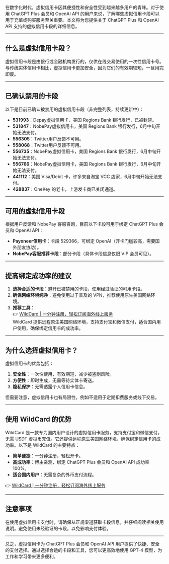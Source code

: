 在数字化时代，虚拟信用卡因其便捷性和安全性受到越来越多用户的青睐。对于使用 ChatGPT Plus 会员和 OpenAI API 的用户来说，了解哪些虚拟信用卡段可以用于充值或购买服务至关重要。本文将为您提供关于 ChatGPT Plus 和 OpenAI API 支持的虚拟信用卡段的详细信息。

---

## 什么是虚拟信用卡段？

虚拟信用卡段是由银行或金融机构发行的，仅供在线交易使用的一次性信用卡号。与传统实体信用卡相比，虚拟信用卡更加安全，因为它们的有效期较短，一旦用完即废。

---

## 已确认禁用的卡段

以下是目前已确认被禁用的虚拟信用卡段（非完整列表，持续更新中）：

- **531993**：Depay虚拟信用卡，美国 Regions Bank 银行发行，已被封禁。
- **531847**：NobePay虚拟信用卡，美国 Regions Bank 银行发行，6月中旬开始无法支付。
- **556305**：Twitter用户反馈不可用。
- **558068**：Twitter用户反馈不可用。
- **556735**：NobePay虚拟信用卡，美国 Regions Bank 银行发行，6月中旬开始无法支付。
- **556766**：NobePay虚拟信用卡，美国 Regions Bank 银行发行，6月中旬开始无法支付。
- **441112**：美国 Visa/Debit 卡，许多来自淘宝 VCC 店家，6月中旬开始无法支付。
- **428837**：OneKey 的老卡，上游发卡商已关闭通道。

---

## 可用的虚拟信用卡段

根据用户反馈和 NobePay 客服咨询，目前以下卡段可用于绑定 ChatGPT Plus 会员和 OpenAI API：

- **Payoneer信用卡**：卡段 529366，可绑定 OpenAI（开卡门槛较高，需要国外朋友协助）。
- **NobePay客服推荐卡段**：部分卡段（具体卡段信息仅限 VIP 会员可见）。

---

## 提高绑定成功率的建议

1. **选择合适的卡段**：避开已被禁用的卡段，使用经过验证的可用卡段。
2. **确保网络环境纯净**：避免使用过于普及的 VPN，推荐使用原生美国网络环境。
3. **推荐工具**：  
   👉 [WildCard | 一分钟注册，轻松订阅海外线上服务](https://bit.ly/bewildcard)  
   WildCard 提供远程原生美国网络环境，支持支付宝和微信支付，适合国内用户使用，确保绑定信用卡的成功率。

---

## 为什么选择虚拟信用卡？

虚拟信用卡的优势包括：

1. **安全性**：一次性使用，有效期短，减少被盗刷风险。
2. **方便性**：即时生成，无需等待实体卡寄送。
3. **隐私保护**：无需透露个人信用卡信息。

但需要注意，虚拟信用卡也有局限性，例如不适用于定期扣费服务或线下交易。

---

## 使用 WildCard 的优势

WildCard 是一款专为国内用户设计的虚拟信用卡服务，支持支付宝和微信支付，无需 USDT 虚拟币充值。它还提供远程原生美国网络环境，确保绑定信用卡的成功率。以下是 WildCard 的主要特点：

- **简单便捷**：一分钟注册，轻松开卡。
- **高成功率**：博主亲测，绑定 ChatGPT Plus 会员和 OpenAI API 成功率 100%。
- **适合国内用户**：无需复杂的外币支付流程。

👉 [WildCard | 一分钟注册，轻松订阅海外线上服务](https://bit.ly/bewildcard)

---

## 注意事项

在使用虚拟信用卡支付时，请确保从正规渠道获取卡段信息，并仔细阅读相关使用说明。避免使用未经验证的卡段，以免影响支付体验。

---

总之，虚拟信用卡为 ChatGPT Plus 会员和 OpenAI API 用户提供了快捷、安全的支付选择。通过选择合适的卡段和工具，您可以更高效地使用 GPT-4 模型，为工作和学习带来更多便利。